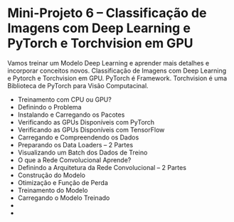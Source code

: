 # Mini-Projeto 6 – Classificação de Imagens com Deep Learning e PyTorch e Torchvision em GPU

Vamos treinar um Modelo Deep Learning e aprender mais detalhes e incorporar conceitos novos. Classificação de Imagens com Deep Learning e Pytorch e Torchvision em GPU. PyTorch é Framework. Torchvision é uma Biblioteca de PyTorch para Visão Computacinal.

<ul>
  <li>Treinamento com CPU ou GPU?</li>
  <li>Definindo o Problema</li>
  <li>Instalando e Carregando os Pacotes</li>
  <li>Verificando as GPUs Disponíveis com PyTorch</li>
  <li>Verificando as GPUs Disponíveis com TensorFlow</li>
  <li>Carregando e Compreendendo os Dados</li>
  <li>Preparando os Data Loaders – 2 Partes</li>
  <li>Visualizando um Batch dos Dados de Treino</li>
  <li>O que a Rede Convolucional Aprende?</li>
  <li>Definindo a Arquitetura da Rede Convolucional – 2 Partes</li>
  <li>Construção do Modelo</li>
  <li>Otimização e Função de Perda</li>
  <li>Treinamento do Modelo</li>
  <li>Carregando o Modelo Treinado</li>
  <li></li>
  <li></li>
</ul>
